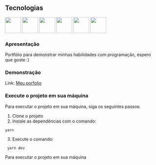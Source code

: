 ## Tecnologias 

<div >
   
<img src="https://www.offidocs.com/images/logohtmlhtml5.jpg" width="52"/>
<img src="https://gremmedia.hu/storage/app/uploads/public/5eb/e9a/f22/5ebe9af2215a9357125656.png" width="52"/>
<img src="https://unity.voximplant.com/70b5435d958e0eedb7901b2f99fb92a0.png" width="52"/>
<img src="https://phyloworks.org/images/gscholar.png" width="52"/>
<img src="https://digipa.tech/wp-content/themes/new-magic-website-theme/img/services/it-consulting/typescript-logo.png" width="52"/>
<img src="https://lens-storage.storage.googleapis.com/png/a81e5e5db95a4ef69460c86a940e3037" width="52"/>

</div>


### Apresentação
Portfólio para demonstrar minhas habilidades com programação, espero que goste :)

### Demonstração
Link: [Meu porfolio](https://meuporfolio.com)

### Execute o projeto em sua máquina

Para executar o projeto em sua máquina, siga os seguintes passos:

 1. Clone o projeto 
 2. Instale as dependências com o comando:  
 ```shell 
 yarn
 ```
3. Execute o comando:
```shell 
 yarn dev
 ``` 
 Para executar o projeto em sua máquina

